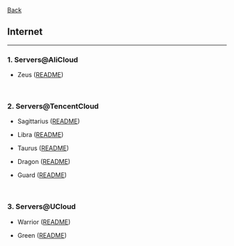 [Back](../../README.md)

## Internet

<hr>

### 1. Servers@AliCloud

- Zeus ([README](AliCloud/Zeus/README.md))

&nbsp;

### 2. Servers@TencentCloud

- Sagittarius ([README](TencentCloud/Sagittarius/README.md))

- Libra ([README](TencentCloud/Libra/README.md))

- Taurus ([README](TencentCloud/Taurus/README.md))

- Dragon ([README](TencentCloud/Dragon/README.md))

- Guard ([README](TencentCloud/Guard/README.md))

&nbsp;

### 3. Servers@UCloud

- Warrior ([README](xx/xx/README.md))

- Green ([README](xx/xx/README.md))
